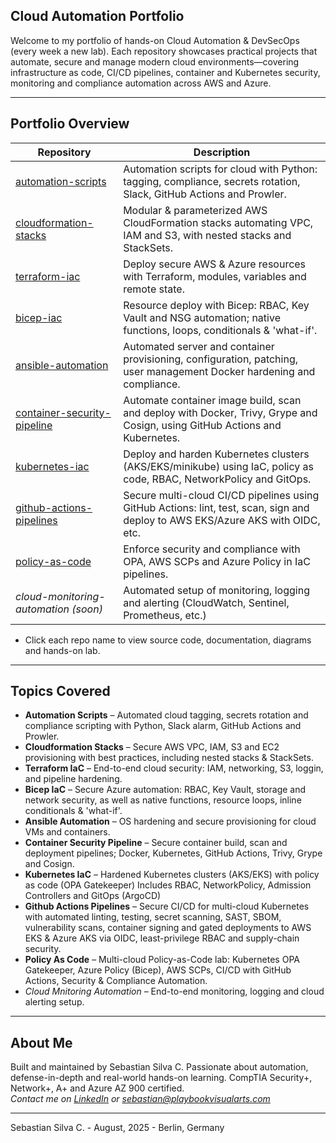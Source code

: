 ## Cloud Automation Portfolio

Welcome to my portfolio of hands-on Cloud Automation & DevSecOps (every week a new lab). Each repository showcases practical projects that automate, secure and manage modern cloud environments—covering infrastructure as code, CI/CD pipelines, container and Kubernetes security, monitoring and compliance automation across AWS and Azure.

---

## Portfolio Overview

| Repository                                                                                               | Description                                                                                                                     |
|----------------------------------------------------------------------------------------------------------|---------------------------------------------------------------------------------------------------------------------------------|
| [automation-scripts](https://github.com/Cloud-Automation-Portfolio/automation-scripts)                   | Automation scripts for cloud with Python: tagging, compliance, secrets rotation, Slack, GitHub Actions and Prowler.             |
| [cloudformation-stacks](https://github.com/Cloud-Automation-Portfolio/cloudformation-stacks)             | Modular & parameterized AWS CloudFormation stacks automating VPC, IAM and S3, with nested stacks and StackSets.                 |
| [terraform-iac](https://github.com/Cloud-Automation-Portfolio/terraform-iac)                             | Deploy secure AWS & Azure resources with Terraform, modules, variables and remote state.                                        |
| [bicep-iac](https://github.com/Cloud-Automation-Portfolio/bicep-iac)                                     | Resource deploy with Bicep: RBAC, Key Vault and NSG automation; native functions, loops, conditionals & 'what-if'.              |
| [ansible-automation](https://github.com/Cloud-Automation-Portfolio/ansible-automation)                   | Automated server and container provisioning, configuration, patching, user management Docker hardening and compliance.          |
| [container-security-pipeline](https://github.com/Cloud-Automation-Portfolio/container-security-pipeline) | Automate container image build, scan and deploy with Docker, Trivy, Grype and Cosign, using GitHub Actions and Kubernetes.      |
| [kubernetes-iac](https://github.com/Cloud-Automation-Portfolio/kubernetes-iac)                           | Deploy and harden Kubernetes clusters (AKS/EKS/minikube) using IaC, policy as code, RBAC, NetworkPolicy and GitOps.             |
| [github-actions-pipelines](https://github.com/Cloud-Automation-Portfolio/github-actions-pipelines)       | Secure multi-cloud CI/CD pipelines using GitHub Actions: lint, test, scan, sign and deploy to AWS EKS/Azure AKS with OIDC, etc. |
| [policy-as-code](https://github.com/Cloud-Automation-Portfolio/policy-as-code)                           | Enforce security and compliance with OPA, AWS SCPs and Azure Policy in IaC pipelines.                                           |
| *cloud-monitoring-automation (soon)*                                                                     | Automated setup of monitoring, logging and alerting (CloudWatch, Sentinel, Prometheus, etc.)                                    |

* Click each repo name to view source code, documentation, diagrams and hands-on lab.

---

## Topics Covered

- **Automation Scripts** – Automated cloud tagging, secrets rotation and compliance scripting with Python, Slack alarm, GitHub Actions and Prowler.
- **Cloudformation Stacks** – Secure AWS VPC, IAM, S3 and EC2 provisioning with best practices, including nested stacks & StackSets.
- **Terraform IaC** – End-to-end cloud security: IAM, networking, S3, loggin, and pipeline hardening.
- **Bicep IaC** – Secure Azure automation: RBAC, Key Vault, storage and network security, as well as native functions, resource loops, inline conditionals & 'what-if'. 
- **Ansible Automation** – OS hardening and secure provisioning for cloud VMs and containers.
- **Container Security Pipeline** – Secure container build, scan and deployment pipelines; Docker, Kubernetes, GitHub Actions, Trivy, Grype and Cosign.
- **Kubernetes IaC** – Hardened Kubernetes clusters (AKS/EKS) with policy as code (OPA Gatekeeper) Includes RBAC, NetworkPolicy, Admission Controllers and GitOps (ArgoCD)
- **Github Actions Pipelines** – Secure CI/CD for multi-cloud Kubernetes with automated linting, testing, secret scanning, SAST, SBOM, vulnerability scans, container signing and gated deployments to AWS EKS & Azure AKS via OIDC, least-privilege RBAC and supply-chain security.
- **Policy As Code** – Multi-cloud Policy-as-Code lab: Kubernetes OPA Gatekeeper, Azure Policy (Bicep), AWS SCPs, CI/CD with GitHub Actions, Security & Compliance Automation.
- *Cloud Mnitoring Automation* – End-to-end monitoring, logging and cloud alerting setup.


---

## About Me

Built and maintained by Sebastian Silva C. Passionate about automation, defense-in-depth and real-world hands-on learning. 
CompTIA Security+, Network+, A+ and Azure AZ 900 certified.   
*Contact me on [LinkedIn](https://www.linkedin.com/in/sebastiansilc) or [sebastian@playbookvisualarts.com](mailto:sebastian@playbookvisualarts.com)*

---

Sebastian Silva C. - August, 2025 - Berlin, Germany
